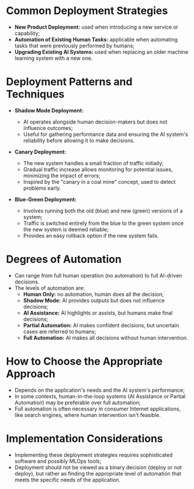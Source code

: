 # Common Deployment Strategies
 
 - **New Product Deployment:** used when introducing a new service or capability;
 - **Automation of Existing Human Tasks:** applicable when automating tasks that were previously performed by humans;
 - **Upgrading Existing AI Systems:** used when replacing an older machine learning system with a new one.

# Deployment Patterns and Techniques

 - **Shadow Mode Deployment:**
    - AI operates alongside human decision-makers but does not influence outcomes;
    - Useful for gathering performance data and ensuring the AI system's reliability before allowing it to make decisions.

 - **Canary Deployment:**
    - The new system handles a small fraction of traffic initially;
    - Gradual traffic increase allows monitoring for potential issues, minimizing the impact of errors;
    - Inspired by the "canary in a coal mine" concept, used to detect problems early.

 - **Blue-Green Deployment:**
    - Involves running both the old (blue) and new (green) versions of a system;
    - Traffic is switched entirely from the blue to the green system once the new system is deemed reliable;
    - Provides an easy rollback option if the new system fails.

# Degrees of Automation

 - Can range from full human operation (no automation) to full AI-driven decisions.
 - The levels of automation are:
    - **Human Only:** no automation, human does all the decision;
    - **Shadow Mode:** AI provides outputs but does not influence decisions;
    - **AI Assistance:** AI highlights or assists, but humans make final decisions;
    - **Partial Automation:** AI makes confident decisions, but uncertain cases are referred to humans;
    - **Full Automation:** AI makes all decisions without human intervention.

# How to Choose the Appropriate Approach

 - Depends on the application's needs and the AI system's performance;
 - In some contexts, human-in-the-loop systems (AI Assistance or Partial Automation) may be preferable over full automation;
 - Full automation is often necessary in consumer Internet applications, like search engines, where human intervention isn't feasible.

# Implementation Considerations

 - Implementing these deployment strategies requires sophisticated software and possibly MLOps tools;
 - Deployment should not be viewed as a binary decision (deploy or not deploy), but rather as finding the appropriate level of automation that meets the specific needs of the application.
